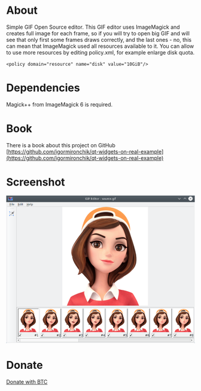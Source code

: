 # About

Simple GIF Open Source editor. This GIF editor uses ImageMagick and creates
full image for each frame, so if you will try to open big GIF and will see
that only first some frames draws correctly, and the last ones - no, this can
mean that ImageMagick used all resources available to it. You can allow to use
more resources by editing policy.xml, for example enlarge disk quota.

```
<policy domain="resource" name="disk" value="10GiB"/>
```

# Dependencies

Magick++ from ImageMagick 6 is required.

# Book

There is a book about this project on GitHub
[https://github.com/igormironchik/qt-widgets-on-real-example](https://github.com/igormironchik/qt-widgets-on-real-example)

# Screenshot

![](gifeditor.png)

# Donate

[Donate with BTC](https://github.com/igormironchik)
